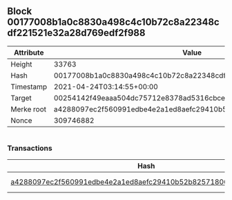 ## Block 00177008b1a0c8830a498c4c10b72c8a22348cdf221521e32a28d769edf2f988

Attribute | Value
--- | ---
Height | 33763
Hash | 00177008b1a0c8830a498c4c10b72c8a22348cdf221521e32a28d769edf2f988
Timestamp | 2021-04-24T03:14:55+00:00
Target | 00254142f49eaaa504dc75712e8378ad5316cbcead634704b3734b6271167cc4
Merke root | a4288097ec2f560991edbe4e2a1ed8aefc29410b52b825718064930bb920f2bf
Nonce | 309746882

```

```

### Transactions

Hash | Amount
--- | ---
[a4288097ec2f560991edbe4e2a1ed8aefc29410b52b825718064930bb920f2bf](a4288097ec2f560991edbe4e2a1ed8aefc29410b52b825718064930bb920f2bf.md) | 10.00000000 SKEPTI 

